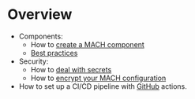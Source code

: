 # Overview

- Components:
  - How to [create a MACH component](components/create-component.md)
  - [Best practices](components/best-practices.md)
- Security:
    - How to [deal with secrets](./security/handle-secrets.md)
    - How to [encrypt your MACH configuration](./security/encrypt.md)
- How to set up a CI/CD pipeline with [GitHub](./ci/github.md) actions.
